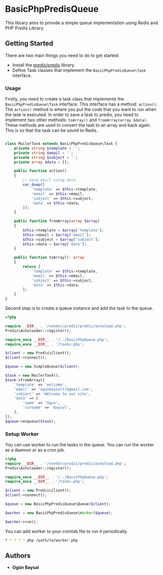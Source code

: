# BasicPhpPredisQueue

This library aims to provide a simple queue implementation using Redis and PHP Predis Library.

## Getting Started

There are two main things you need to do to get started:
- Install the [predis/predis](https://github.com/predis/predis) library.
- Define Task classes that implement the `BasicPhpPredisQueue\Task` interface.

### Usage

Firstly, you need to create a task class that implements the `BasicPhpPredisQueue\Task` interface. This interface has a method: `action()`. The `action()` method is where you put the code that you want to run when the task is executed.
In order to save a task to predis, you need to implement two other methods: `toArray()` and `fromArray(array $data)`. These methods are used to convert the task to an array and back again. This is so that the task can be saved to Redis.

```php

class MailerTask extends BasicPhpPredisQueue\Task {
    private string $template = '';
    private string $email = '';
    private string $subject = '';
    private array $data = [];

    public function action()
    {
        // Send email using data.
        var_dump([
            'template' => $this->template,
            'email' => $this->email,
            'subject' => $this->subject,
            'data' => $this->data,
        ]);
    }

    public function fromArray(array $array)
    {
        $this->template = $array['template'];
        $this->email = $array['email'];
        $this->subject = $array['subject'];
        $this->data = $array['data'];
    }

    public function toArray(): array
    {
        return [
            'template' => $this->template,
            'email' => $this->email,
            'subject' => $this->subject,
            'data' => $this->data,
        ];
    }
}
```

Second step is to create a queue instance and add the task to the queue.

```php
<?php

require __DIR__ . '/vendor/predis/predis/autoload.php';
Predis\Autoloader::register();

require_once __DIR__ . '/../BasicPhpQueue.php';
require_once __DIR__ . '/tasks.php';

$client = new Predis\Client();
$client->connect();

$queue = new SimpleQueue($client);

$task = new MailerTask();
$task->fromArray([
    'template' => 'welcome',
    'email' => 'ogunbaysaltr@gmail.com',
    'subject' => 'Welcome to our site',
    'data' => [
        'name' => 'Ogun',
        'surname' => 'Baysal',
    ],
]);
$queue->enqueue($task);
```

### Setup Worker

You can use worker to run the tasks in the queue. You can run the worker as a daemon or as a cron job.

```php
<?php
require __DIR__ . '/vendor/predis/predis/autoload.php';
Predis\Autoloader::register();

require_once __DIR__ . '/../BasicPhpQueue.php';
require_once __DIR__ . '/tasks.php';

$client = new Predis\Client();
$client->connect();

$queue = new BasicPhpPredisQueue\Queue($client);

$worker = new BasicPhpPredisQueue\Worker($queue);

$worker->run();
```

You can add worker to your crontab file to run it periodically.

```bash
* * * * * php /path/to/worker.php
```

## Authors

- **Ogün Baysal**
